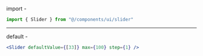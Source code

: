 import -

```jsx
import { Slider } from "@/components/ui/slider"
```

---

default -

```jsx
<Slider defaultValue={[33]} max={100} step={1} />
```
